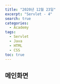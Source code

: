 ```yaml
---
title: "2020년 12월 23일"
excerpt: "Servlet - 4"
search: true
categories: 
  - Academy
tags: 
  - Servlet
  - Java
  - HTML
  - CSS
toc: true
---
```


## 메인화면
